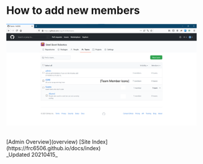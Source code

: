 # How to add new members

![Organization Teams tab](gitHubOrgTeamPage.png)

<br>
[Admin Overview](overview)
[Site Index](https://frc6506.github.io/docs/index)
<br>
_Updated 20210415_
